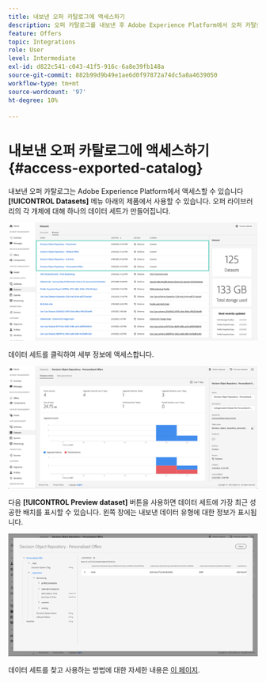 ```yaml
---
title: 내보낸 오퍼 카탈로그에 액세스하기
description: 오퍼 카탈로그를 내보낸 후 Adobe Experience Platform에서 오퍼 카탈로그에 액세스하는 방법을 알아봅니다
feature: Offers
topic: Integrations
role: User
level: Intermediate
exl-id: d822c541-c043-41f5-916c-6a8e39fb148a
source-git-commit: 882b99d9b49e1ae6d0f97872a74dc5a8a4639050
workflow-type: tm+mt
source-wordcount: '97'
ht-degree: 10%

---
```


# 내보낸 오퍼 카탈로그에 액세스하기 {#access-exported-catalog}

내보낸 오퍼 카탈로그는 Adobe Experience Platform에서 액세스할 수 있습니다 **[!UICONTROL Datasets]** 메뉴 아래의 제품에서 사용할 수 있습니다. 오퍼 라이브러리의 각 개체에 대해 하나의 데이터 세트가 만들어집니다.

![](../assets/datasets-list.png)

데이터 세트를 클릭하여 세부 정보에 액세스합니다.

![](../assets/dataset-activity.png)

다음 **[!UICONTROL Preview dataset]** 버튼을 사용하면 데이터 세트에 가장 최근 성공한 배치를 표시할 수 있습니다. 왼쪽 창에는 내보낸 데이터 유형에 대한 정보가 표시됩니다.

![](../assets/dataset-preview.png)

데이터 세트를 찾고 사용하는 방법에 대한 자세한 내용은 [이 페이지](../../start/get-started-datasets.md).
